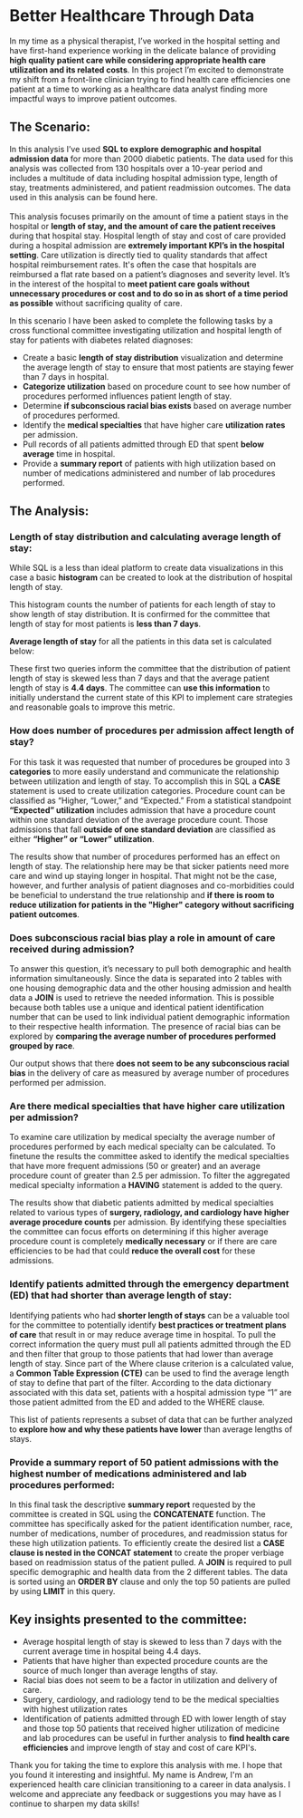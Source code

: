 # Better Healthcare Through Data

In my time as a physical therapist, I’ve worked in the hospital setting and have first-hand experience working in the delicate balance of providing **high quality patient care while considering appropriate health care utilization and its related costs**. In this project I’m excited to demonstrate my shift from a front-line clinician trying to find health care efficiencies one patient at a time to working as a healthcare data analyst finding more impactful ways to improve patient outcomes.

## The Scenario:

In this analysis I’ve used **SQL to explore demographic and hospital admission data** for more than 2000 diabetic patients. The data used for this analysis was collected from 130 hospitals over a 10-year period and includes a multitude of data including hospital admission type, length of stay, treatments administered, and patient readmission outcomes. The data used in this analysis can be found here. 
<br/><br/>
This analysis focuses primarily on the amount of time a patient stays in the hospital or **length of stay, and the amount of care the patient receives** during that hospital stay. Hospital length of stay and cost of care provided during a hospital admission are **extremely important KPI’s in the hospital setting**. Care utilization is directly tied to quality standards that affect hospital reimbursement rates. It's often the case that hospitals are reimbursed a flat rate based on a patient’s diagnoses and severity level. It’s in the interest of the hospital to **meet patient care goals without unnecessary procedures or cost and to do so in as short of a time period as possible** without sacrificing quality of care.

In this scenario I have been asked to complete the following tasks by a cross functional committee investigating utilization and hospital length of stay for patients with diabetes related diagnoses:

* Create a basic **length of stay distribution** visualization and determine the average length of stay to ensure that most patients are staying fewer than 7 days in hospital.
* **Categorize utilization** based on procedure count to see how number of procedures performed influences patient length of stay.
* Determine **if subconscious racial bias exists** based on average number of procedures performed.
* Identify the **medical specialties** that have higher care **utilization rates** per admission.
* Pull records of all patients admitted through ED that spent **below average** time in hospital.
* Provide a **summary report** of patients with high utilization based on number of medications administered and number of lab procedures performed.
 
## The Analysis:

### Length of stay distribution and calculating average length of stay:

While SQL is a less than ideal platform to create data visualizations in this case a basic **histogram** can be created to look at the distribution of hospital length of stay.

This histogram counts the number of patients for each length of stay to show length of stay distribution. It is confirmed for the committee that length of stay for most patients is **less than 7 days**.

**Average length of stay** for all the patients in this data set is calculated below:

These first two queries inform the committee that the distribution of patient length of stay is skewed less than 7 days and that the average patient length of stay is **4.4 days**. The committee can **use this information** to initially understand the current state of this KPI to implement care strategies and reasonable goals to improve this metric.

### How does number of procedures per admission affect length of stay?
For this task it was requested that number of procedures be grouped into 3 **categories** to more easily understand and communicate the relationship between utilization and length of stay. To accomplish this in SQL a **CASE** statement is used to create utilization categories.
Procedure count can be classified as “Higher, “Lower,” and “Expected.” From a statistical standpoint **“Expected” utilization** includes admission that have a procedure count within one standard deviation of the average procedure count. Those admissions that fall **outside of one standard deviation** are classified as either **“Higher” or “Lower” utilization**.

The results show that number of procedures performed has an effect on length of stay. The relationship here may be that sicker patients need more care and wind up staying longer in hospital. That might not be the case, however, and further analysis of patient diagnoses and co-morbidities could be beneficial to understand the true relationship and **if there is room to reduce utilization for patients in the "Higher" category without sacrificing patient outcomes**.
 
### Does subconscious racial bias play a role in amount of care received during admission?
To answer this question, it’s necessary to pull both demographic and health information simultaneously. Since the data is separated into 2 tables with one housing demographic data and the other housing admission and health data a **JOIN** is used to retrieve the needed information. This is possible because both tables use a unique and identical patient identification number that can be used to link individual patient demographic information to their respective health information. The presence of racial bias can be explored by **comparing the average number of procedures performed grouped by race**.

Our output shows that there **does not seem to be any subconscious racial bias** in the delivery of care as measured by average number of procedures performed per admission.

### Are there medical specialties that have higher care utilization per admission?
To examine care utilization by medical specialty the average number of procedures performed by each medical specialty can be calculated. To finetune the results the committee asked to identify the medical specialties that have more frequent admissions (50 or greater) and an average procedure count of greater than 2.5 per admission. To filter the aggregated medical specialty information a **HAVING** statement is added to the query.

The results show that diabetic patients admitted by medical specialties related to various types of **surgery, radiology, and cardiology have higher average procedure counts** per admission. By identifying these specialties the committee can focus efforts on determining if this higher average procedure count is completely **medically necessary** or if there are care efficiencies to be had that could **reduce the overall cost** for these admissions.

### Identify patients admitted through the emergency department (ED) that had shorter than average length of stay:

Identifying patients who had **shorter length of stays** can be a valuable tool for the committee to potentially identify **best practices or treatment plans of care** that result in or may reduce average time in hospital. To pull the correct information the query must pull all patients admitted through the ED and then filter that group to those patients that had lower than average length of stay. Since part of the Where clause criterion is a calculated value, a **Common Table Expression (CTE)** can be used to find the average length of stay to define that part of the filter. According to the data dictionary associated with this data set, patients with a hospital admission type “1” are those patient admitted from the ED and added to the WHERE clause.

This list of patients represents a subset of data that can be further analyzed to **explore how and why these patients have lower** than average lengths of stays.
 
### Provide a summary report of 50 patient admissions with the highest number of medications administered and lab procedures performed:

In this final task the descriptive **summary report** requested by the committee is created in SQL using the **CONCATENATE** function. The committee has specifically asked for the patient identification number, race, number of medications, number of procedures, and readmission status for these high utilization patients. To efficiently create the desired list a **CASE clause is nested in the CONCAT statement** to create the proper verbiage based on readmission status of the patient pulled. A **JOIN** is required to pull specific demographic and health data from the 2 different tables. The data is sorted using an **ORDER BY** clause and only the top 50 patients are pulled by using **LIMIT** in this query.

## Key insights presented to the committee:

* Average hospital length of stay is skewed to less than 7 days with the current average time in hospital being 4.4 days.
* Patients that have higher than expected procedure counts are the source of much longer than average lengths of stay.
* Racial bias does not seem to be a factor in utilization and delivery of care.
* Surgery, cardiology, and radiology tend to be the medical specialties with highest utilization rates
* Identification of patients admitted through ED with lower length of stay and those top 50 patients that received higher utilization of medicine and lab procedures can be useful in further analysis to **find health care efficiencies** and improve length of stay and cost of care KPI's.

Thank you for taking the time to explore this analysis with me. I hope that you found it interesting and insightful. My name is Andrew, I'm an experienced health care clinician transitioning to a career in data analysis. I welcome and appreciate any feedback or suggestions you may have as I continue to sharpen my data skills!
